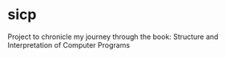 # sicp
Project to chronicle my journey through the book: Structure and Interpretation of Computer Programs
